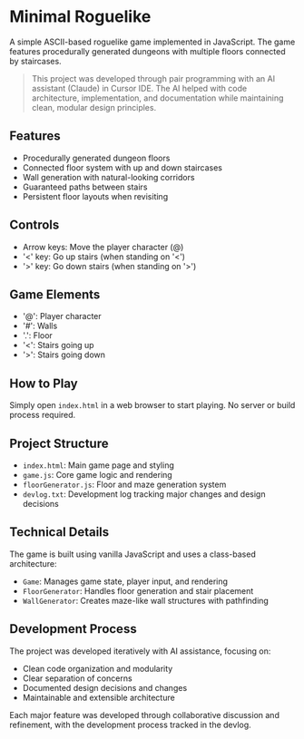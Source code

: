 # Minimal Roguelike

A simple ASCII-based roguelike game implemented in JavaScript. The game features procedurally generated dungeons with multiple floors connected by staircases.

> This project was developed through pair programming with an AI assistant (Claude) in Cursor IDE. The AI helped with code architecture, implementation, and documentation while maintaining clean, modular design principles.

## Features

- Procedurally generated dungeon floors
- Connected floor system with up and down staircases
- Wall generation with natural-looking corridors
- Guaranteed paths between stairs
- Persistent floor layouts when revisiting

## Controls

- Arrow keys: Move the player character (@)
- '<' key: Go up stairs (when standing on '<')
- '>' key: Go down stairs (when standing on '>')

## Game Elements

- '@': Player character
- '#': Walls
- '.': Floor
- '<': Stairs going up
- '>': Stairs going down

## How to Play

Simply open `index.html` in a web browser to start playing. No server or build process required.

## Project Structure

- `index.html`: Main game page and styling
- `game.js`: Core game logic and rendering
- `floorGenerator.js`: Floor and maze generation system
- `devlog.txt`: Development log tracking major changes and design decisions

## Technical Details

The game is built using vanilla JavaScript and uses a class-based architecture:
- `Game`: Manages game state, player input, and rendering
- `FloorGenerator`: Handles floor generation and stair placement
- `WallGenerator`: Creates maze-like wall structures with pathfinding

## Development Process

The project was developed iteratively with AI assistance, focusing on:
- Clean code organization and modularity
- Clear separation of concerns
- Documented design decisions and changes
- Maintainable and extensible architecture

Each major feature was developed through collaborative discussion and refinement, with the development process tracked in the devlog. 